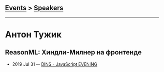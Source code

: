 ## [Events](../README.md) > [Speakers](../speakers.md)
---

# Антон Тужик

## ReasonML: Хиндли-Милнер на фронтенде
- 2019 Jul 31 -- [DINS - JavaScript EVENING](https://www.youtube.com/watch?v=xx5ci1z5Cv0)    
